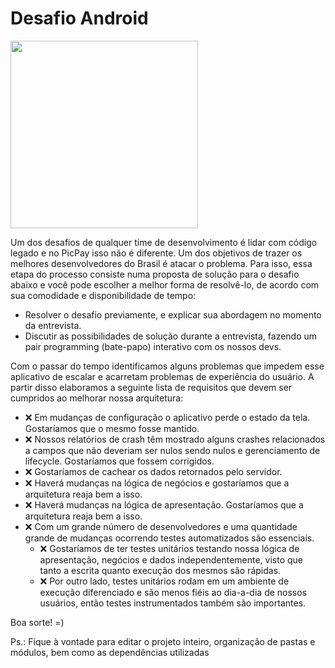 # Desafio Android

<img src="https://github.com/edilsonvilarinho/android-desafio/blob/main/images/Android-Emulator-Pixel_4_XL_API_31_5554-2021-12-28-23-56-38.gif" width="300"/>

Um dos desafios de qualquer time de desenvolvimento é lidar com código legado e no PicPay isso não é diferente. Um dos objetivos de trazer os melhores desenvolvedores do Brasil é atacar o problema. Para isso, essa etapa do processo consiste numa proposta de solução para o desafio abaixo e você pode escolher a melhor forma de resolvê-lo, de acordo com sua comodidade e disponibilidade de tempo:
- Resolver o desafio previamente, e explicar sua abordagem no momento da entrevista.
- Discutir as possibilidades de solução durante a entrevista, fazendo um pair programming (bate-papo) interativo com os nossos devs.

Com o passar do tempo identificamos alguns problemas que impedem esse aplicativo de escalar e acarretam problemas de experiência do usuário. A partir disso elaboramos a seguinte lista de requisitos que devem ser cumpridos ao melhorar nossa arquitetura:

- :x: Em mudanças de configuração o aplicativo perde o estado da tela. Gostaríamos que o mesmo fosse mantido.
- :x: Nossos relatórios de crash têm mostrado alguns crashes relacionados a campos que não deveriam ser nulos sendo nulos e gerenciamento de lifecycle. Gostaríamos que fossem corrigidos.
- :x: Gostaríamos de cachear os dados retornados pelo servidor.
- :x: Haverá mudanças na lógica de negócios e gostaríamos que a arquitetura reaja bem a isso.
- :x: Haverá mudanças na lógica de apresentação. Gostaríamos que a arquitetura reaja bem a isso.
- :x: Com um grande número de desenvolvedores e uma quantidade grande de mudanças ocorrendo testes automatizados são essenciais.
  - :x: Gostaríamos de ter testes unitários testando nossa lógica de apresentação, negócios e dados independentemente, visto que tanto a escrita quanto execução dos mesmos são rápidas.
  - :x: Por outro lado, testes unitários rodam em um ambiente de execução diferenciado e são menos fiéis ao dia-a-dia de nossos usuários, então testes instrumentados também são importantes.

Boa sorte! =)

Ps.: Fique à vontade para editar o projeto inteiro, organização de pastas e módulos, bem como as dependências utilizadas
